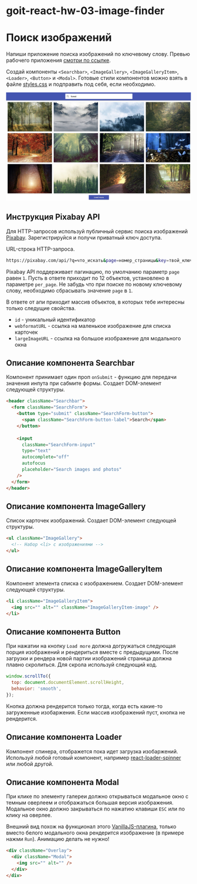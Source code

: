 # goit-react-hw-03-image-finder

# Поиск изображений

Напиши приложение поиска изображений по ключевому слову. Превью рабочего
приложения
[смотри по ссылке](https://drive.google.com/file/d/1oXCGyiq4uKwW0zzraZLKk4lh3voBlBzZ/view?usp=sharing).

Создай компоненты `<Searchbar>`, `<ImageGallery>`, `<ImageGalleryItem>`,
`<Loader>`, `<Button>` и `<Modal>`. Готовые стили компонентов можно взять в
файле [styles.css](./styles.css) и подправить под себя, если необходимо.

![preview](./mockup/preview.jpg)

## Инструкция Pixabay API

Для HTTP-запросов используй публичный сервис поиска изображений
[Pixabay](https://pixabay.com/api/docs/). Зарегистрируйся и получи приватный
ключ доступа.

URL-строка HTTP-запроса.

```bash
https://pixabay.com/api/?q=что_искать&page=номер_страницы&key=твой_ключ&image_type=photo&orientation=horizontal&per_page=12
```

Pixabay API поддерживает пагинацию, по умолчанию параметр `page` равен `1`.
Пусть в ответе приходит по 12 объектов, установлено в параметре `per_page`. Не
забудь что при поиске по новому ключевому слову, необходимо сбрасывать значение
`page` в `1`.

В ответе от апи приходит массив объектов, в которых тебе интересны только
следущие свойства.

- `id` - уникальный идентификатор
- `webformatURL` - ссылка на маленькое изображение для списка карточек
- `largeImageURL` - ссылка на большое изображение для модального окна

## Описание компонента Searchbar

Компонент принимает один проп `onSubmit` - функцию для передачи значения инпута
при сабмите формы. Создает DOM-элемент следующей структуры.

```html
<header className="Searchbar">
  <form className="SearchForm">
    <button type="submit" className="SearchForm-button">
      <span className="SearchForm-button-label">Search</span>
    </button>

    <input
      className="SearchForm-input"
      type="text"
      autocomplete="off"
      autofocus
      placeholder="Search images and photos"
    />
  </form>
</header>
```

## Описание компонента ImageGallery

Список карточек изображений. Создает DOM-элемент следующей структуры.

```html
<ul className="ImageGallery">
  <!-- Набор <li> с изображениями -->
</ul>
```

## Описание компонента ImageGalleryItem

Компонент элемента списка с изображением. Создает DOM-элемент следующей
структуры.

```html
<li className="ImageGalleryItem">
  <img src="" alt="" className="ImageGalleryItem-image" />
</li>
```

## Описание компонента Button

При нажатии на кнопку `Load more` должна догружаться следующая порция
изображений и рендериться вместе с предыдущими. После загрузки и рендера новой
партии изображений страница должна плавно скролиться. Для скрола используй
следующий код.

```js
window.scrollTo({
  top: document.documentElement.scrollHeight,
  behavior: 'smooth',
});
```

Кнопка должна рендерится только тогда, когда есть какие-то загруженные
изобаржения. Если массив изображений пуст, кнопка не рендерится.

## Описание компонента Loader

Компонент спинера, отображется пока идет загрузка изобаржений. Используй любой
готовый компонент, например
[react-loader-spinner](https://github.com/mhnpd/react-loader-spinner) или любой
другой.

## Описание компонента Modal

При клике по элементу галереи должно открываться модальное окно с темным
оверлеем и отображаться большая версия изображения. Модальное окно должно
закрываться по нажатию клавиши `ESC` или по клику на оверлее.

Внешний вид похож на функционал этого
[VanillaJS-плагина](https://basiclightbox.electerious.com/), только вместо
белого модального окна рендерится изображение (в примере нажми `Run`). Анимацию
делать не нужно!

```html
<div className="Overlay">
  <div className="Modal">
    <img src="" alt="" />
  </div>
</div>
```